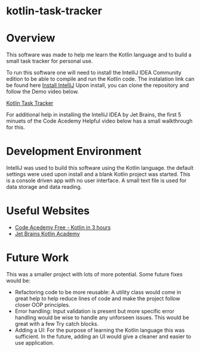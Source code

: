 # kotlin-task-tracker

# Overview

This software was made to help me learn the Kotlin language and to build a small task tracker for personal use.

To run this software one will need to install the IntelliJ IDEA Community edition to be able to compile and run the Kotlin code. The instalation link can be found here [Install IntelliJ](https://www.jetbrains.com/idea/)
Upon install, you can clone the repository and follow the Demo video below.

[Kotlin Task Tracker](https://youtu.be/Uf1xK4N7Ijw)

For additional help in installing the IntelliJ IDEA by Jet Brains, the first 5 minuets of the Code Acedemy Helpful video below has a small walkthrough for this.

# Development Environment

IntelliJ was used to build this software using the Kotlin language. the default settings were used upon install and a blank Kotlin project was started. This is a console driven app with no user interface. A small text file is used for data storage and data reading.

# Useful Websites

- [Code Acedemy Free - Kotlin in 3 hours](https://www.youtube.com/watch?v=F9UC9DY-vIU&ab_channel=freeCodeCamp.org)
- [Jet Brains Kotlin Academy](https://www.jetbrains.com/pages/academy/kotlin/?source=google&medium=cpc&campaign=AMER_en_US-PST_MST_JBAcademy_Kotlin_Tracks_Search&term=kotlin%20tutorial&content=545551927869&gad=1&gclid=Cj0KCQjwtJKqBhCaARIsAN_yS_nz1lusBIwcZL0ABY_trJPFBmwDBGNqdnbbhlq3XMJCDN2int2MfUsaAofkEALw_wcB)

# Future Work

This was a smaller project with lots of more potential. Some future fixes would be:
- Refactoring code to be more reusable: A utility class would come in great help to help reduce lines of code and make the project follow closer OOP principles.
- Error handling: Input validation is present but more specific error handling would be wise to handle any unforseen issues. This would be great with a few Try catch blocks.
- Adding a UI: For the purpose of learning the Kotlin language this was sufficient. In the future, adding an UI would give a cleaner and easier to use application.
